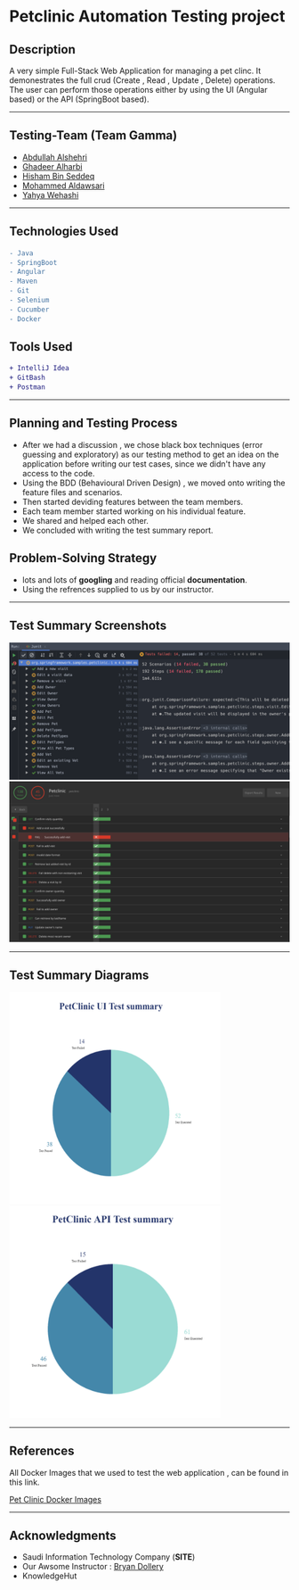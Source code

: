 # Petclinic Automation Testing project

## Description

A very simple Full-Stack Web Application for managing a pet clinc. It demonestrates the full crud (Create , Read , Update , Delete) operations. The user can perform those operations either by using the UI (Angular based) or the API (SpringBoot based).

---

## Testing-Team (Team Gamma)

- [Abdullah Alshehri](https://github.com/abdullah-cs)
- [Ghadeer Alharbi](https://github.com/Ghadeer-bnh)
- [Hisham Bin Seddeq](https://github.com/HishamBS)
- [Mohammed Aldawsari](https://github.com/m7md21999)
- [Yahya Wehashi](https://github.com/yahya07)

---

## Technologies Used

```diff
- Java
- SpringBoot
- Angular
- Maven
- Git
- Selenium
- Cucumber
- Docker

```

## Tools Used

```diff
+ IntelliJ Idea
+ GitBash
+ Postman
```

---

## Planning and Testing Process
- After we had a discussion , we chose black box techniques (error guessing and exploratory) as our testing method to get an idea on the application before writing our test cases, since we didn't have any access to the code.
- Using the BDD (Behavioural Driven Design) , we moved onto writing the feature files and scenarios.
- Then started deviding features between the team members.
- Each team member started working on his individual feature.
- We shared and helped each other.
- We concluded with writing the test summary report.

## Problem-Solving Strategy

- lots and lots of **googling** and reading official **documentation**.
- Using the refrences supplied to us by our instructor.

---

## Test Summary Screenshots
![UI Testing](./Screenshots/IntelliJ.png)
![API Testing](./Screenshots/PostMan.png)

---

## Test Summary Diagrams
<img src="./Screenshots/UID.png" height="380px" width="380px"> <img src="./Screenshots/APID.png" height="380px" width="380px">


---

## References 

All Docker Images that we used to test the web application , can be found in this link.

[Pet Clinic Docker Images](https://github.com/BryanDollery/petclinic)


--- 


## Acknowledgments

- Saudi Information Technology Company (**SITE**)
- Our Awsome Instructor : [Bryan Dollery](https://github.com/BryanDollery)
- KnowledgeHut
